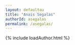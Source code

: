 ```yaml
---
layout: defaultau
title: "Anais Segalas"
authorId: asegalas
permalink: /asegalas/
---
```

{% include loadAuthor.html %}
<script>
    $(document).ready(function(){
        showAuthorBio('{{ page.authorId }}');
   });
</script>
